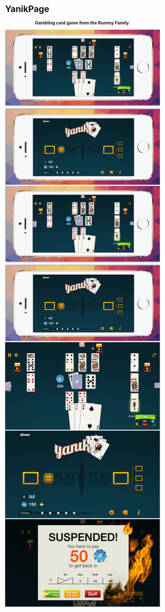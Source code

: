# YanikPage
<!DOCTYPE html>
<html lang="en">
<body>
<p align=center><b>Gambling card game from the Rummy Family. 
</b></p>
<p align="center">
    <img src="/Yanik3.png"/>
    <img src="/Yanik3-2.png"/>
    <img width="568" height="auto" src="/screen520x924.jpeg"/>
    <img width="568" height="auto" src="/screen520x924-2.jpeg"/>
    <img width="568" height="auto" src="/screen520x924-3.jpeg"/>
</p>
</body>
</html>
